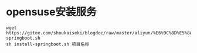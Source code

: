 # opensuse安装服务

```shell
wget https://gitee.com/shoukaiseki/blogdoc/raw/master/aliyun/%E6%9C%8D%E5%8A%A1%E9%83%A8%E7%BD%B2/opensuse/install-springboot.sh
sh install-springboot.sh 项目名称
```
